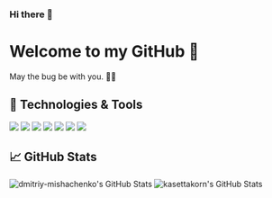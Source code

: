 ### Hi there 👋
# Welcome to my GitHub 👋
May the bug be with you. 🦠🦠
## 🔧 Technologies & Tools
![](https://img.shields.io/badge/Editor-Visual_Studio_Code-informational?style=flat&logo=visual-studio-code&logoColor=white&color=2bbc8a)
![](https://img.shields.io/badge/Machine_Learning-Python-informational?style=flat&logo=python&logoColor=white&color=2bbc8a)
![](https://img.shields.io/badge/Web-React-informational?style=flat&logo=react&logoColor=white&color=2bbc8a)
![](https://img.shields.io/badge/Mobile_App-Flutter-informational?style=flat&logo=flutter&logoColor=white&color=2bbc8a)
![](https://img.shields.io/badge/Databases-MySQL-informational?style=flat&logo=MySQL&logoColor=white&color=2bbc8a)
![](https://img.shields.io/badge/Cloud-Digital_Ocean-informational?style=flat&logo=digitalocean&logoColor=white&color=2bbc8a)
![](https://img.shields.io/badge/Deploy_Server-Heroku-informational?style=flat&logo=heroku&logoColor=white&color=2bbc8a)

## &#x1f4c8; GitHub Stats
<span>
<img align="center" src="https://github-readme-stats.vercel.app/api/top-langs/?username=dmitriy-mishachenko&show_icons=true&line_height=27&count_private=true&title_color=ffffff&text_color=c9cacc&icon_color=2bbc8a&bg_color=1d1f21&" alt="dmitriy-mishachenko's GitHub Stats" />

<img align="center" src="https://github-readme-stats.vercel.app/api?username=dmitriy-mishachenko&show_icons=true&theme=dracula" alt="kasettakorn's GitHub Stats" />

